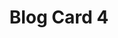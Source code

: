 ---
title: Blog Card 4
component: "cards"
seo:
  page_title:
  meta_description:
  featured_image: /uploads/featured-image.jpg
  featured_image_alt:
hero:
  heading:
  body:
  hero_image:
    image: /uploads/featured-image.jpg
    image_alt:
html_example:
  - |
    <article class="card card--blog-4 flex flex-row">
        <div class="card__image-wrap cover-image">
            <img src="https://source.unsplash.com/random/800x600?space" alt="" class="card__img">
            <div class="card__overlay">
                <div class="btn btn--secondary" aria-label="">Read More</div>
            </div>
        </div>
        <div class="card__meta">
            <a href="/categories/" class="btn btn--secondary btn--category" aria-label="View all example posts">example</a>
        </div>
        <div class="card__body flex flex-column flow margin-block-auto">
            <h3 class="h4"><a class="card__link no-decoration" href="#">Blog Title</a></h3>
            <div class="card__summary font-size-xs">Poke aesthetic street art post-ironic intelligentsia meditation, live-edge activated charcoal vexillologist pickled. Ramps Brooklyn truffaut, tattooed you probably haven't heard of them cred keffiyeh.</div>
            <div class="card__footer flex flex-justify-between">
                <div class="card__read-more font-size-xs flex flex-center gap-xs">
                    Read Article 
                    <div class="icon-sm icon-fill-black">
                        <svg xmlns="http://www.w3.org/2000/svg" width="24" height="24" viewBox="0 0 24 24"><path fill-rule="evenodd" d="M11.2928932,6.70710678 L12.7071068,5.29289322 L19.4142136,12 L12.7071068,18.7071068 L11.2928932,17.2928932 L16.5857864,12 L11.2928932,6.70710678 Z M6.29289322,6.70710678 L7.70710678,5.29289322 L14.4142136,12 L7.70710678,18.7071068 L6.29289322,17.2928932 L11.5857864,12 L6.29289322,6.70710678 Z"/></svg>
                    </div>
                </div>
                <div class="card__reading-time font-size-xs flex flex-center gap-xs">
                    <div class="icon-sm icon-fill-black">
                        <svg xmlns="http://www.w3.org/2000/svg" width="22" height="22.335" viewBox="0 0 22 22.335"><path d="M13.61,8.658H11.95V15.3L17.2,18.448l.83-1.361L13.61,14.466ZM18.961,1.81l5.1,4.254-1.416,1.7-5.1-4.251Zm-11.808,0,1.418,1.7-5.1,4.252-1.416-1.7Zm5.9,2.423a9.956,9.956,0,1,0,9.956,9.956A9.957,9.957,0,0,0,13.056,4.233Zm0,17.7A7.744,7.744,0,1,1,20.8,14.189,7.752,7.752,0,0,1,13.056,21.933Z" transform="translate(-2.057 -1.81)"/></svg>
                    </div>
                    2 min read
                </div>
            </div>
        </div>
    </article>
css_example:
  - |
    .card {
        position: relative;
        list-style-type: none;
        max-width: 30ch;
        margin-inline: auto;
        margin-block-start: 0;
        transition: $transition;
        background-color: $white;
        box-shadow: 0 4px 8px rgba(0, 0, 0, .15);

    &:hover, 
    &:focus {
        transform: translateY(-10px);

        .card__overlay {
            opacity: 1;
        }

        .card__img {
        transform: scale(1.1);
        }

        .service-card__underline {
            transform: scaleX(1.5);
        }
    }
    }

    .card::after {
        position: absolute;
        bottom: -5px;
        right: 0;
        content: "";
        width: 75%;
        height: 10px;
        background-color: $secondary-color;
    }

    .card__meta {
        position: absolute;
        top: -18px;
        left: 0;
        z-index: 8;
    }

    .card__image-wrap {
        position: relative;
        width: 100%;
        aspect-ratio: 3/2;
    }

        .card__img {
        inline-size: 100%;
        object-fit: cover;
        transition: $transition;
    }

    .card__overlay {
        display: grid;
        place-items: center;
        position: absolute;
        top: 0;
        right: 0;
        bottom: 0;
        left: 0;
        background: linear-gradient(109.95deg, rgba(0, 0, 0, 0.15) 0%, rgba($primary-color, 0.5) 100%);
        opacity: 0;
        transition: opacity .3s ease-in-out;
    }

    .card__content {
        padding: $ic-200;
    }

    .card__link::after {
        position: absolute;
        top: 0;
        left: 0;
        z-index: 7;
        height: 100%;
        width: 100%;
        content: "";
    }

    .card--blog-4 {
        max-width: none;
    }

    .card--blog-4 .card__body {
        padding: 1.25rem;
    }

    .card--blog-4 .card__content {
        padding: 0;
    }
---